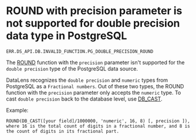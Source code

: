 # ROUND with precision parameter is not supported for double precision data type in PostgreSQL

`ERR.DS_API.DB.INVALID_FUNCTION.PG_DOUBLE_PRECISION_ROUND`

The [ROUND](../../function-ref/ROUND.md) function with the `precision` parameter isn't supported for the `double precision` type of the PostgreSQL data source.

DataLens recognizes the `double precision` and `numeric` types from PostgreSQL as a `Fractional numbers`. Out of these two types, the ROUND function with the `precision` parameter only accepts the `numeric` type. To cast `double precision` back to the database level, use [DB_CAST](../../function-ref/DB_CAST.md).

Example:

```
ROUND(DB_CAST([your field]/1000000, 'numeric', 16, 8) [, precision ]), where 16 is the total count of digits in a fractional number, and 8 is the count of digits in its fractional part.
```
